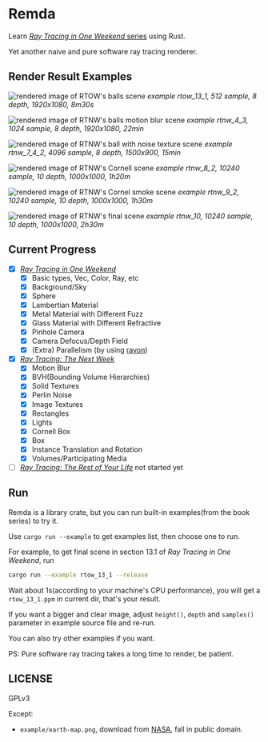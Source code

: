 # Remda

Learn [*Ray Tracing in One Weekend* series][book-series] using Rust.

Yet another naive and pure software ray tracing renderer.

## Render Result Examples

![rendered image of RTOW's balls scene][rtow-balls-scene-render-result]
*example rtow_13_1, 512 sample, 8 depth, 1920x1080, 8m30s*

![rendered image of RTNW's balls motion blur scene][rtnw-balls-scene-motion-blur-render-result]
*example rtnw_4_3, 1024 sample, 8 depth, 1920x1080, 22min*

![rendered image of RTNW's ball with noise texture scene][rtnw-ball-noise-texture-scene-render-result]
*example rtnw_7_4_2, 4096 sample, 8 depth, 1500x900, 15min*

![rendered image of RTNW's Cornell scene][rtnw-cornell-rotated-scene-render-result]
*example rtnw_8_2, 10240 sample, 10 depth, 1000x1000, 1h20m*

![rendered image of RTNW's Cornel smoke scene][rtnw-cornell-smoke-scene-render-result]
*example rtnw_9_2, 10240 sample, 10 depth, 1000x1000, 1h30m*

![rendered image of RTNW's final scene][rtnw-final-scene-render-result]
*example rtnw_10, 10240 sample, 10 depth, 1000x1000, 2h30m*

## Current Progress

- [x] [*Ray Tracing in One Weekend*][book-1]
  - [x] Basic types, Vec, Color, Ray, etc
  - [x] Background/Sky
  - [x] Sphere
  - [x] Lambertian Material
  - [x] Metal Material with Different Fuzz
  - [x] Glass Material with Different Refractive
  - [x] Pinhole Camera
  - [x] Camera Defocus/Depth Field
  - [x] (Extra) Parallelism (by using [rayon][rayon-crates-io])
- [x] [*Ray Tracing: The Next Week*][book-2]
  - [x] Motion Blur
  - [x] BVH(Bounding Volume Hierarchies)
  - [x] Solid Textures
  - [x] Perlin Noise
  - [x] Image Textures
  - [x] Rectangles
  - [x] Lights
  - [x] Cornell Box
  - [x] Box
  - [x] Instance Translation and Rotation
  - [x] Volumes/Participating Media
- [ ] [*Ray Tracing: The Rest of Your Life*][book-3] not started yet

## Run

Remda is a library crate, but you can run built-in examples(from the book series) to try it.

Use `cargo run --example` to get examples list, then choose one to run.

For example, to get final scene in section 13.1 of *Ray Tracing in One Weekend*, run

```bash
cargo run --example rtow_13_1 --release
```

Wait about 1s(according to your machine's CPU performance), you will get a `rtow_13_1.ppm` in current dir, that's your result.

If you want a bigger and clear image, adjust `height()`, `depth` and `samples()` parameter in example source file and re-run.

You can also try other examples if you want.

PS: Pure software ray tracing takes a long time to render, be patient.

## LICENSE

GPLv3

Except:

- `example/earth-map.png`, download from [NASA][earth-map-source], fall in public domain.

[book-series]: https://raytracing.github.io/
[book-1]: https://raytracing.github.io/books/RayTracingInOneWeekend.html
[book-2]: https://raytracing.github.io/books/RayTracingTheNextWeek.html
[book-3]: https://raytracing.github.io/books/RayTracingTheRestOfYourLife.html
[rtow-balls-scene-render-result]: https://rikka.7sdre.am/files/a952c7ca-af57-46a6-959f-237702333ab6.png
[rtnw-balls-scene-motion-blur-render-result]: https://rikka.7sdre.am/files/a0f8d5bd-9bc5-4361-b1dc-4adabd9c9949.png
[rtnw-ball-noise-texture-scene-render-result]: https://rikka.7sdre.am/files/e5b459c6-aa8e-47aa-ab20-33d430ba6b2f.png
[rtnw-cornell-rotated-scene-render-result]: https://rikka.7sdre.am/files/1721b196-b746-4e6d-a4d0-f9c7c2e75c41.png
[rtnw-cornell-smoke-scene-render-result]: https://rikka.7sdre.am/files/545972fd-d10d-4345-9e8c-3ba16fb50524.png
[rtnw-final-scene-render-result]: https://rikka.7sdre.am/files/3e1e1849-54bf-4a7b-9e09-b2cc25b5cf6f.png
[rayon-crates-io]: https://crates.io/crates/rayon
[earth-map-source]: http://visibleearth.nasa.gov/view.php?id=57752
